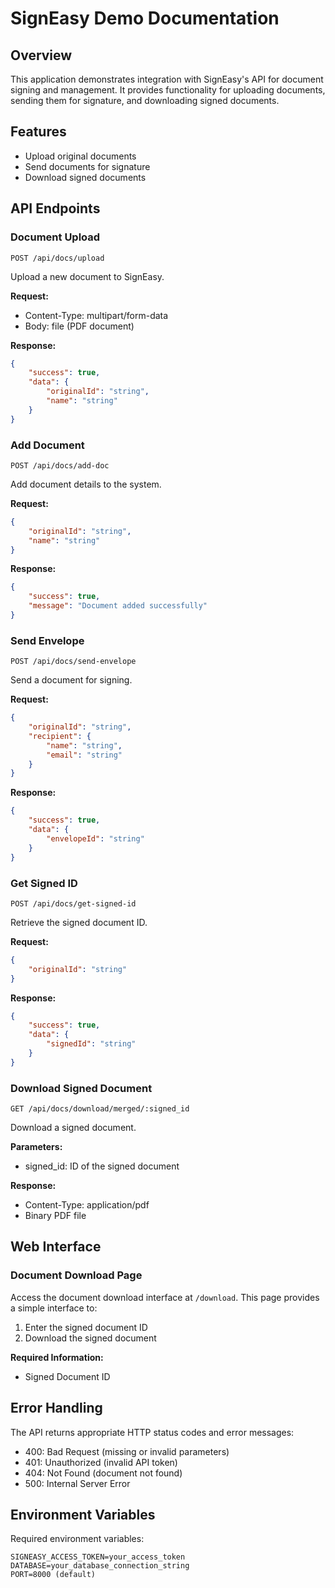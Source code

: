 # SignEasy Demo Documentation

## Overview
This application demonstrates integration with SignEasy's API for document signing and management. It provides functionality for uploading documents, sending them for signature, and downloading signed documents.

## Features
- Upload original documents
- Send documents for signature
- Download signed documents

## API Endpoints

### Document Upload
```
POST /api/docs/upload
```
Upload a new document to SignEasy.

**Request:**
- Content-Type: multipart/form-data
- Body: file (PDF document)

**Response:**
```json
{
    "success": true,
    "data": {
        "originalId": "string",
        "name": "string"
    }
}
```

### Add Document
```
POST /api/docs/add-doc
```
Add document details to the system.

**Request:**
```json
{
    "originalId": "string",
    "name": "string"
}
```

**Response:**
```json
{
    "success": true,
    "message": "Document added successfully"
}
```

### Send Envelope
```
POST /api/docs/send-envelope
```
Send a document for signing.

**Request:**
```json
{
    "originalId": "string",
    "recipient": {
        "name": "string",
        "email": "string"
    }
}
```

**Response:**
```json
{
    "success": true,
    "data": {
        "envelopeId": "string"
    }
}
```

### Get Signed ID
```
POST /api/docs/get-signed-id
```
Retrieve the signed document ID.

**Request:**
```json
{
    "originalId": "string"
}
```

**Response:**
```json
{
    "success": true,
    "data": {
        "signedId": "string"
    }
}
```

### Download Signed Document
```
GET /api/docs/download/merged/:signed_id
```
Download a signed document.

**Parameters:**
- signed_id: ID of the signed document

**Response:**
- Content-Type: application/pdf
- Binary PDF file

## Web Interface

### Document Download Page
Access the document download interface at `/download`. This page provides a simple interface to:
1. Enter the signed document ID
2. Download the signed document

**Required Information:**
- Signed Document ID

## Error Handling
The API returns appropriate HTTP status codes and error messages:
- 400: Bad Request (missing or invalid parameters)
- 401: Unauthorized (invalid API token)
- 404: Not Found (document not found)
- 500: Internal Server Error

## Environment Variables
Required environment variables:
```
SIGNEASY_ACCESS_TOKEN=your_access_token
DATABASE=your_database_connection_string
PORT=8000 (default)